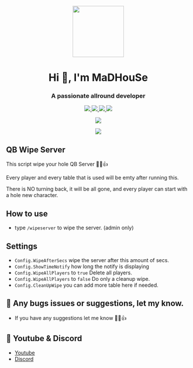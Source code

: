 <p align="center">
    <img width="140" src="https://icons.iconarchive.com/icons/iconarchive/red-orb-alphabet/128/Letter-M-icon.png" />  
    <h1 align="center">Hi 👋, I'm MaDHouSe</h1>
    <h3 align="center">A passionate allround developer </h3>    
</p>

<p align="center">
  <a href="https://github.com/MaDHouSe79/mh-wipeserver/issues">
    <img src="https://img.shields.io/github/issues/MaDHouSe79/mh-wipeserver"/> 
  </a>
  <a href="https://github.com/MaDHouSe79/mh-wipeserver/network/members">
    <img src="https://img.shields.io/github/forks/MaDHouSe79/mh-wipeserver"/> 
  </a>  
  <a href="https://github.com/MaDHouSe79/mh-wipeserver/stargazers">
    <img src="https://img.shields.io/github/stars/MaDHouSe79/mh-wipeserver?color=white"/> 
  </a>
  <a href="https://github.com/MaDHouSe79/mh-wipeserver/blob/main/LICENSE">
    <img src="https://img.shields.io/github/license/MaDHouSe79/mh-wipeserver?color=black"/> 
  </a>      
</p>

<p align="center">
  <img alig src="https://github-profile-trophy.vercel.app/?username=MaDHouSe79&margin-w=15&column=6" />
</p>

<p align="center">
  <img alig src="https://raw.githubusercontent.com/kamranahmedse/driver.js/master/demo/images/split.png" />
</p>


## QB Wipe Server
This script wipe your hole QB Server 👊😎👍 

Every player and every table that is used will be emty after running this.

There is NO turning back, it will be all gone, and every player can start with a hole new character.

## How to use 
- type `/wipeserver` to wipe the server. (admin only) 


## Settings 
- `Config.WipeAfterSecs` wipe the server after this amount of secs.
- `Config.ShowTimeNotify` how long the notify is displaying
- `Config.WipeAllPlayers` to `true`  Delete all players. 
- `Config.WipeAllPlayers` to `false` Do only a cleanup wipe.
- `Config.CleanUpWipe` you can add more table here if needed. 


## 🐞 Any bugs issues or suggestions, let my know.
- If you have any suggestions let me know 👊😎👍

## 🙈 Youtube & Discord
- [Youtube](https://www.youtube.com/c/MaDHouSe79)
- [Discord](https://discord.gg/cEMSeE9dgS)
